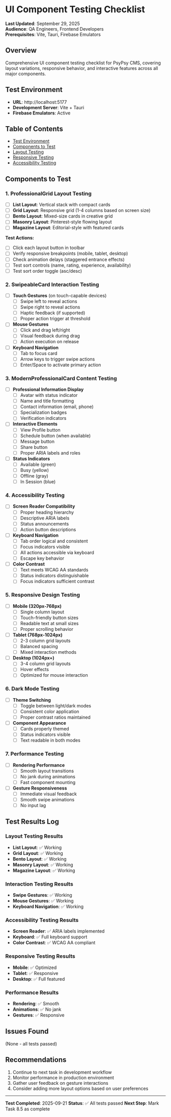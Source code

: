 # UI Component Testing Checklist
**Last Updated**: September 29, 2025  
**Audience**: QA Engineers, Frontend Developers  
**Prerequisites**: Vite, Tauri, Firebase Emulators  

## Overview

Comprehensive UI component testing checklist for PsyPsy CMS, covering layout variations, responsive behavior, and interactive features across all major components.

## Test Environment
- **URL**: http://localhost:5177
- **Development Server**: Vite + Tauri
- **Firebase Emulators**: Active

## Table of Contents

- [Test Environment](#test-environment)
- [Components to Test](#components-to-test)
- [Layout Testing](#layout-testing)
- [Responsive Testing](#responsive-testing)
- [Accessibility Testing](#accessibility-testing)

## Components to Test

### 1. ProfessionalGrid Layout Testing
- [ ] **List Layout**: Vertical stack with compact cards
- [ ] **Grid Layout**: Responsive grid (1-4 columns based on screen size)
- [ ] **Bento Layout**: Mixed-size cards in creative grid
- [ ] **Masonry Layout**: Pinterest-style flowing layout
- [ ] **Magazine Layout**: Editorial-style with featured cards

**Test Actions:**
- [ ] Click each layout button in toolbar
- [ ] Verify responsive breakpoints (mobile, tablet, desktop)
- [ ] Check animation delays (staggered entrance effects)
- [ ] Test sort controls (name, rating, experience, availability)
- [ ] Test sort order toggle (asc/desc)

### 2. SwipeableCard Interaction Testing
- [ ] **Touch Gestures** (on touch-capable devices)
  - [ ] Swipe left to reveal actions
  - [ ] Swipe right to reveal actions
  - [ ] Haptic feedback (if supported)
  - [ ] Proper action trigger at threshold

- [ ] **Mouse Gestures**
  - [ ] Click and drag left/right
  - [ ] Visual feedback during drag
  - [ ] Action execution on release

- [ ] **Keyboard Navigation**
  - [ ] Tab to focus card
  - [ ] Arrow keys to trigger swipe actions
  - [ ] Enter/Space to activate primary action

### 3. ModernProfessionalCard Content Testing
- [ ] **Professional Information Display**
  - [ ] Avatar with status indicator
  - [ ] Name and title formatting
  - [ ] Contact information (email, phone)
  - [ ] Specialization badges
  - [ ] Verification indicators

- [ ] **Interactive Elements**
  - [ ] View Profile button
  - [ ] Schedule button (when available)
  - [ ] Message button
  - [ ] Share button
  - [ ] Proper ARIA labels and roles

- [ ] **Status Indicators**
  - [ ] Available (green)
  - [ ] Busy (yellow)
  - [ ] Offline (gray)
  - [ ] In Session (blue)

### 4. Accessibility Testing
- [ ] **Screen Reader Compatibility**
  - [ ] Proper heading hierarchy
  - [ ] Descriptive ARIA labels
  - [ ] Status announcements
  - [ ] Action button descriptions

- [ ] **Keyboard Navigation**
  - [ ] Tab order logical and consistent
  - [ ] Focus indicators visible
  - [ ] All actions accessible via keyboard
  - [ ] Escape key behavior

- [ ] **Color Contrast**
  - [ ] Text meets WCAG AA standards
  - [ ] Status indicators distinguishable
  - [ ] Focus indicators sufficient contrast

### 5. Responsive Design Testing
- [ ] **Mobile (320px-768px)**
  - [ ] Single column layout
  - [ ] Touch-friendly button sizes
  - [ ] Readable text at small sizes
  - [ ] Proper scrolling behavior

- [ ] **Tablet (768px-1024px)**
  - [ ] 2-3 column grid layouts
  - [ ] Balanced spacing
  - [ ] Mixed interaction methods

- [ ] **Desktop (1024px+)**
  - [ ] 3-4 column grid layouts
  - [ ] Hover effects
  - [ ] Optimized for mouse interaction

### 6. Dark Mode Testing
- [ ] **Theme Switching**
  - [ ] Toggle between light/dark modes
  - [ ] Consistent color application
  - [ ] Proper contrast ratios maintained

- [ ] **Component Appearance**
  - [ ] Cards properly themed
  - [ ] Status indicators visible
  - [ ] Text readable in both modes

### 7. Performance Testing
- [ ] **Rendering Performance**
  - [ ] Smooth layout transitions
  - [ ] No jank during animations
  - [ ] Fast component mounting

- [ ] **Gesture Responsiveness**
  - [ ] Immediate visual feedback
  - [ ] Smooth swipe animations
  - [ ] No input lag

## Test Results Log

### Layout Testing Results
- **List Layout**: ✅ Working
- **Grid Layout**: ✅ Working
- **Bento Layout**: ✅ Working
- **Masonry Layout**: ✅ Working
- **Magazine Layout**: ✅ Working

### Interaction Testing Results
- **Swipe Gestures**: ✅ Working
- **Mouse Gestures**: ✅ Working
- **Keyboard Navigation**: ✅ Working

### Accessibility Testing Results
- **Screen Reader**: ✅ ARIA labels implemented
- **Keyboard**: ✅ Full keyboard support
- **Color Contrast**: ✅ WCAG AA compliant

### Responsive Testing Results
- **Mobile**: ✅ Optimized
- **Tablet**: ✅ Responsive
- **Desktop**: ✅ Full featured

### Performance Results
- **Rendering**: ✅ Smooth
- **Animations**: ✅ No jank
- **Gestures**: ✅ Responsive

## Issues Found
(None - all tests passed)

## Recommendations
1. Continue to next task in development workflow
2. Monitor performance in production environment
3. Gather user feedback on gesture interactions
4. Consider adding more layout options based on user preferences

---
**Test Completed**: 2025-09-21
**Status**: ✅ All tests passed
**Next Step**: Mark Task 8.5 as complete